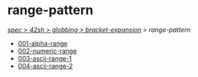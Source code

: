 # range-pattern

*[spec > 42sh > globbing > bracket-expansion](..) > range-pattern*

* [001-alpha-range](./001-alpha-range)
* [002-numeric-range](./002-numeric-range)
* [003-ascii-range-1](./003-ascii-range-1)
* [004-ascii-range-2](./004-ascii-range-2)
